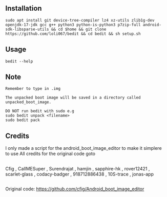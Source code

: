 ## Installation
```
sudo apt install git device-tree-compiler lz4 xz-utils zlib1g-dev openjdk-17-jdk gcc g++ python3 python-is-python3 p7zip-full android-sdk-libsparse-utils && cd $home && git clone https://github.com/loli067/bedit && cd bedit && sh setup.sh
``` 
## Usage 
```
bedit --help
``` 
## Note 
```
Remember to type in .img
```
```
The unpacked boot image will be saved in a directory called unpacked_boot_image.
```
```
DO NOT run bedit with sudo e.g
sudo bedit unpack <filename>
sudo bedit pack
```
## Credits
I only made a script for the android_boot_image_editor to make it simplere to use All credits for the original code goto
##
Cfig , CallMESuper , Surendrajat , hamjin , sapphire-hk , rover12421 , scarlet-glass , codacy-badger , 918712886438 , 10S-trace , jonas-app
##
Original code: https://github.com/cfig/Android_boot_image_editor
